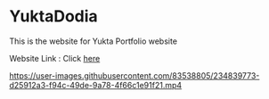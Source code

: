 # YuktaDodia
This is the website for Yukta Portfolio website

Website Link : Click [here](https://yuktadodia.co/)


https://user-images.githubusercontent.com/83538805/234839773-d25912a3-f94c-49de-9a78-4f66c1e91f21.mp4

